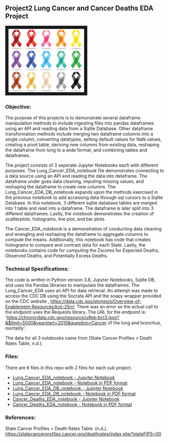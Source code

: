 
## Project2 Lung Cancer and Cancer Deaths EDA Project

<img src="./Cancer.jpeg" 
 width="240" height="200" border="10" />

### Objective:
																			
The purpose of this projects is to demonstrate several dataframe manipulation methods to include ingesting files into pandas dataframes using an API and reading data from a Sqlite Database. Other dataframe transformation methods include merging two dataframe columns into a single column, converting datatypes, setting default values for NaN values, creating a pivot table, deriving new columns from existing data, reshaping the dataframe from long to a wide format, and combining tables and dataframes.

The project consists of 3 seperate Jupyter Notebooks each with different purposes. The Lung_Cancer_EDA_notebook file demonstrates connecting to a data source using an API and reading the data into dataframe.  The dataframe under goes data cleaning, imputing missing values, and reshaping the dataframe to create new columns.  The Lung_Cancer_EDA_DB_notebook expands upon the methods exercised in the previous notebook to add accessing data through  sql cursors to a Sqlite Database.  In this notebook, 3 different sqlite database tables are merged into 1 table and read into a dataframe.  The dataframe is later split into 3 different dataframes.  Lastly, the notebook demonstrates the creation of scatterplots, histograms, line plot, and bar plots. 

The Cancer_EDA_notebook is a demonstration of conducting data cleaning and wrangling and reshaping the dataframe to aggregate columns to compute the means.  Additionally, this notebook has code that creates histograms to compare and contrast data for each State.  Lastly, the notebooks contains code for computing the Zscores for Expected Deaths, Observed Deaths, and Potentially Excess Deaths.

### Technical Specifications:

The code is written in Python version 3.8, Jupyter Notebooks, Sqlite DB, and uses the Pandas libraries to manipulate the dataframes. The Lung_Cancer_EDA uses an API for data retrieval. An attempt was made to access the CDC DB using the Socrata API and the soapy wrapper provided on the CDC website , https://data.cdc.gov/stories/s/Overview-of-Enablement-Resources/kzjj-25rr/.  There was an error so the actual call to the endpoint uses the Requests library. The URL for the endpoint is: 
'https://chronicdata.cdc.gov/resource/u9ek-bct3.json?&$limit=5000&yearstart=2010&question=Cancer of the lung and bronchus, mortality'.

The data for all 3 notebooks came from (State Cancer Profiles > Death Rates Table, n.d.). 

### Files:

There are 6 files in this repo with 2 files for each sub project.  

* [Lung_Cancer_EDA_notebook - Jupyter Notebook](./Lung_Cancer_EDA_notebook.ipynb) 
* [Lung_Cancer_EDA_notebook - Notebook in PDF format](./Lung_Cancer_EDA_notebook.pdf)
* [Lung_Cancer_EDA_DB_notebook - Jupyter Notebook ](./Lung_Cancer_EDA_DB_notebook.ipynb)
* [Lung_Cancer_EDA_DB_notebook - Notebook in PDF format](./Lung_Cancer_EDA_DB_notebook.pdf)
* [Cancer_Deaths_EDA_notebook - Jupyter Notebook](./Cancer_Deaths_EDA_notebook.ipynb)
* [Cancer_Deaths_EDA_notebook - Notebook in PDF format](./Cancer_Deaths_EDA_notebook.pdf)

### References:

State Cancer Profiles > Death Rates Table. (n.d.). https://statecancerprofiles.cancer.gov/deathrates/index.php?stateFIPS=00

